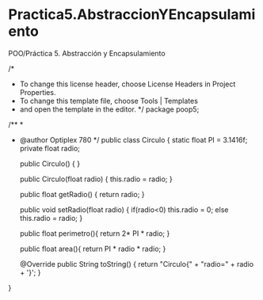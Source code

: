 # Practica5.AbstraccionYEncapsulamiento
POO/Práctica 5. Abstracción y Encapsulamiento


/*
 * To change this license header, choose License Headers in Project Properties.
 * To change this template file, choose Tools | Templates
 * and open the template in the editor.
 */
package poop5;

/**
 *
 * @author Optiplex 780
 */
public class Circulo {
    static float PI = 3.1416f;
    private float radio;

    public Circulo() {
    }

    public Circulo(float radio) {
        this.radio = radio;
    }

    public float getRadio() {
        return radio;
    }

    public void setRadio(float radio) {
        if(radio<0)
            this.radio = 0;
        else       
        this.radio = radio;
    }
    
    public float perimetro(){
        return 2* PI * radio;
    }
    
    public float area(){
        return PI * radio * radio;
    }

    @Override
    public String toString() {
        return "Circulo{" + "radio=" + radio + '}';
    }
    
}
